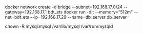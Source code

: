 
docker network create -d bridge --subnet=192.168.17.0/24 --gateway=192.168.17.1 bdt_ets
docker run -dit --memory="512m" --net=bdt_ets --ip=192.168.17.29 --name=db_server db_server

chown -R mysql:mysql /var/lib/mysql /var/run/mysqld